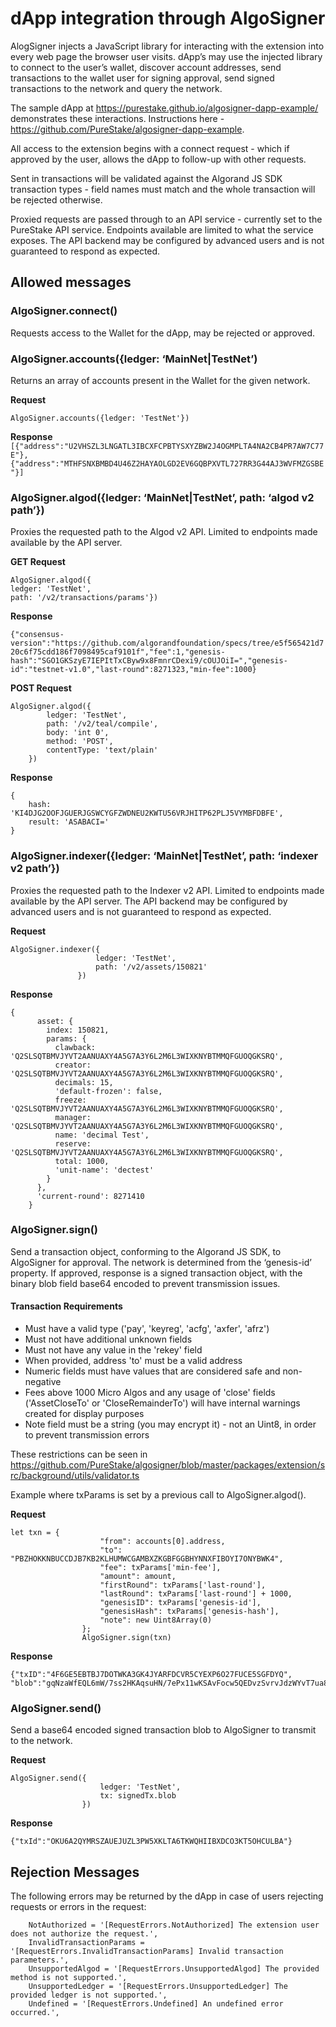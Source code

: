 # dApp integration through AlgoSigner

AlogSigner injects a JavaScript library for interacting with the extension into every web page the browser user visits. dApp’s may use the injected library to connect to the user’s wallet, discover account addresses, send transactions to the wallet user for signing approval, send signed transactions to the network and query the network. 

The sample dApp at https://purestake.github.io/algosigner-dapp-example/ demonstrates these interactions. Instructions here - https://github.com/PureStake/algosigner-dapp-example.

All access to the extension begins with a connect request -  which if approved by the user, allows the dApp to follow-up with other requests. 

Sent in transactions will be validated against the Algorand JS SDK transaction types - field names must match and the whole transaction will be rejected otherwise. 

Proxied requests are passed through to an API service - currently set to the PureStake API service. Endpoints available are limited to what the service exposes. The API backend may be configured by advanced users and is not guaranteed to respond as expected. 



## Allowed messages

### AlgoSigner.connect()
Requests access to the Wallet for the dApp, may be rejected or approved. 

### AlgoSigner.accounts({ledger: ‘MainNet|TestNet’) 
Returns an array of accounts present in the Wallet for the given network. 

**Request**

``` AlgoSigner.accounts({ledger: 'TestNet'}) ```

**Response**
```[{"address":"U2VHSZL3LNGATL3IBCXFCPBTYSXYZBW2J4OGMPLTA4NA2CB4PR7AW7C77E"},{"address":"MTHFSNXBMBD4U46Z2HAYAOLGD2EV6GQBPXVTL727RR3G44AJ3WVFMZGSBE"}]```

### AlgoSigner.algod({ledger: ‘MainNet|TestNet’, path: ‘algod v2 path’})
Proxies the requested path to the Algod v2 API. Limited to endpoints made available by the API server. 

**GET Request** 

```
AlgoSigner.algod({
ledger: 'TestNet', 
path: '/v2/transactions/params'})
```

**Response** 

``` {"consensus-version":"https://github.com/algorandfoundation/specs/tree/e5f565421d720c6f75cdd186f7098495caf9101f","fee":1,"genesis-hash":"SGO1GKSzyE7IEPItTxCByw9x8FmnrCDexi9/cOUJOiI=","genesis-id":"testnet-v1.0","last-round":8271323,"min-fee":1000} ```
      
**POST Request** 

``` 
AlgoSigner.algod({
        ledger: 'TestNet',
        path: '/v2/teal/compile',
        body: 'int 0',
        method: 'POST',
        contentType: 'text/plain'
    }) 
```

**Response**     
``` 
{
    hash: 'KI4DJG2OOFJGUERJGSWCYGFZWDNEU2KWTU56VRJHITP62PLJ5VYMBFDBFE',
    result: 'ASABACI='
} 
```


### AlgoSigner.indexer({ledger: ‘MainNet|TestNet’, path: ‘indexer v2 path’})
Proxies the requested path to the Indexer v2 API. Limited to endpoints made available by the API server. The API backend may be configured by advanced users and is not guaranteed to respond as expected. 

**Request** 
```
AlgoSigner.indexer({
                   ledger: 'TestNet',
                   path: '/v2/assets/150821'
               })
```

**Response**
```
{
      asset: {
        index: 150821,
        params: {
          clawback: 'Q2SLSQTBMVJYVT2AANUAXY4A5G7A3Y6L2M6L3WIXKNYBTMMQFGUOQGKSRQ',
          creator: 'Q2SLSQTBMVJYVT2AANUAXY4A5G7A3Y6L2M6L3WIXKNYBTMMQFGUOQGKSRQ',
          decimals: 15,
          'default-frozen': false,
          freeze: 'Q2SLSQTBMVJYVT2AANUAXY4A5G7A3Y6L2M6L3WIXKNYBTMMQFGUOQGKSRQ',
          manager: 'Q2SLSQTBMVJYVT2AANUAXY4A5G7A3Y6L2M6L3WIXKNYBTMMQFGUOQGKSRQ',
          name: 'decimal Test',
          reserve: 'Q2SLSQTBMVJYVT2AANUAXY4A5G7A3Y6L2M6L3WIXKNYBTMMQFGUOQGKSRQ',
          total: 1000,
          'unit-name': 'dectest'
        }
      },
      'current-round': 8271410
    }
```


### AlgoSigner.sign()
Send a transaction object, conforming to the Algorand JS SDK, to AlgoSigner for approval. The network is determined from the ‘genesis-id’ property. If approved, response is a signed transaction object, with the binary blob field base64 encoded to prevent transmission issues. 

#### Transaction Requirements
- Must have a valid type ('pay', 'keyreg', 'acfg', 'axfer', 'afrz')
- Must not have additional unknown fields
- Must not have any value in the 'rekey' field
- When provided, address 'to' must be a valid address
- Numeric fields must have values that are considered safe and non-negative
- Fees above 1000 Micro Algos and any usage of 'close' fields ('AssetCloseTo' or 'CloseRemainderTo') will have internal warnings created for display purposes 
- Note field must be a string (you may encrypt it) - not an Uint8, in order to prevent transmission errors

These restrictions can be seen in https://github.com/PureStake/algosigner/blob/master/packages/extension/src/background/utils/validator.ts

Example where txParams is set by a previous call to AlgoSigner.algod().

**Request**        
```
let txn = {
                    "from": accounts[0].address,
                    "to": "PBZHOKKNBUCCDJB7KB2KLHUMWCGAMBXZKGBFGGBHYNNXFIBOYI7ONYBWK4",
                    "fee": txParams['min-fee'],
                    "amount": amount,
                    "firstRound": txParams['last-round'],
                    "lastRound": txParams['last-round'] + 1000,
                    "genesisID": txParams['genesis-id'],
                    "genesisHash": txParams['genesis-hash'],
                    "note": new Uint8Array(0)
                };
                AlgoSigner.sign(txn)
```

**Response**
```
{"txID":"4F6GE5EBTBJ7DOTWKA3GK4JYARFDCVR5CYEXP6O27FUCE5SGFDYQ",
"blob":"gqNzaWfEQL6mW/7ss2HKAqsuHN/7ePx11wKSAvFocw5QEDvzSvrvJdzWYvT7ua8Lc0SS0zOmUDDaHQC/pGJ0PNqnu7W3qQKjdHhuiaNhbXQGo2ZlZc4AA7U4omZ2zgB+OrujZ2VurHRlc3RuZXQtdjEuMKJnaMQgSGO1GKSzyE7IEPItTxCByw9x8FmnrCDexi9/cOUJOiKibHbOAH4+o6NyY3bEIHhydylNDQQhpD9QdKWejLCMBgb5UYJTGCfDW3KgLsI+o3NuZMQgZM5ZNuFgR8pz2dHBgDlmHolfGgF96zX/X4x2bnAJ3aqkdHlwZaNwYXk="}
```
### AlgoSigner.send()
Send a base64 encoded signed transaction blob to AlgoSigner to transmit to the network.

**Request**

```
AlgoSigner.send({
                    ledger: 'TestNet',
                    tx: signedTx.blob
                })
```

**Response**
```
{"txId":"OKU6A2QYMRSZAUEJUZL3PW5XKLTA6TKWQHIIBXDCO3KT5OHCULBA"}
```

## Rejection Messages

The following errors may be returned by the dApp in case of users rejecting requests or errors in the request:

```
    NotAuthorized = '[RequestErrors.NotAuthorized] The extension user does not authorize the request.',
    InvalidTransactionParams = '[RequestErrors.InvalidTransactionParams] Invalid transaction parameters.',
    UnsupportedAlgod = '[RequestErrors.UnsupportedAlgod] The provided method is not supported.',
    UnsupportedLedger = '[RequestErrors.UnsupportedLedger] The provided ledger is not supported.',
    Undefined = '[RequestErrors.Undefined] An undefined error occurred.',
```
